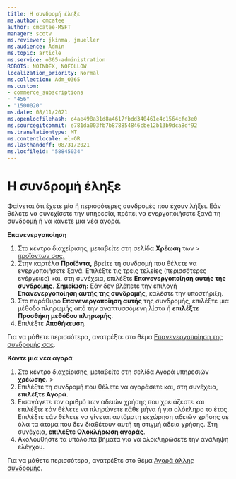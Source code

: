 ```yaml
---
title: Η συνδρομή έληξε
ms.author: cmcatee
author: cmcatee-MSFT
manager: scotv
ms.reviewer: jkinma, jmueller
ms.audience: Admin
ms.topic: article
ms.service: o365-administration
ROBOTS: NOINDEX, NOFOLLOW
localization_priority: Normal
ms.collection: Adm_O365
ms.custom:
- commerce_subscriptions
- "456"
- "1500020"
ms.date: 08/11/2021
ms.openlocfilehash: c4ae498a31d8a4617fbdd340461e4c1564cfe3e0
ms.sourcegitcommit: e781da003fb7b878854846cbe12b13b9dca8df92
ms.translationtype: MT
ms.contentlocale: el-GR
ms.lasthandoff: 08/31/2021
ms.locfileid: "58845034"
---
```

# <a name="expired-subscription"></a>Η συνδρομή έληξε

Φαίνεται ότι έχετε μία ή περισσότερες συνδρομές που έχουν λήξει. Εάν θέλετε να συνεχίσετε την υπηρεσία, πρέπει να ενεργοποιήσετε ξανά τη συνδρομή ή να κάνετε μια νέα αγορά.
  
**Επανενεργοποίηση**
  
1. Στο κέντρο διαχείρισης, μεταβείτε στη σελίδα **Χρέωση** των \> [προϊόντων σας.](https://go.microsoft.com/fwlink/p/?linkid=842054)
2. Στην καρτέλα **Προϊόντα,** βρείτε τη συνδρομή που θέλετε να ενεργοποιήσετε ξανά. Επιλέξτε τις τρεις τελείες (περισσότερες ενέργειες) και, στη συνέχεια, επιλέξτε **Επανενεργοποίηση αυτής της συνδρομής**.
    **Σημείωση:** Εάν δεν βλέπετε την επιλογή **Επανενεργοποίηση αυτής της συνδρομής**, καλέστε την υποστήριξη.
3. Στο παράθυρο **Επανενεργοποίηση αυτής** της συνδρομής, επιλέξτε μια μέθοδο πληρωμής από την αναπτυσσόμενη λίστα ή **επιλέξτε Προσθήκη μεθόδου πληρωμής**.
4. Επιλέξτε **Αποθήκευση**.

Για να μάθετε περισσότερα, ανατρέξτε στο θέμα [Επανενεργοποίηση της συνδρομής σας](https://docs.microsoft.com/microsoft-365/commerce/subscriptions/reactivate-your-subscription).

**Κάντε μια νέα αγορά**
  
1. Στο κέντρο διαχείρισης, μεταβείτε στη σελίδα Αγορά υπηρεσιών **χρέωσης.** \> [](https://go.microsoft.com/fwlink/p/?linkid=868433)
2. Επιλέξτε τη συνδρομή που θέλετε να αγοράσετε και, στη συνέχεια, **επιλέξτε Αγορά**.
3. Εισαγάγετε τον αριθμό των αδειών χρήσης που χρειάζεστε και επιλέξτε εάν θέλετε να πληρώνετε κάθε μήνα ή για ολόκληρο το έτος. Επιλέξτε εάν θέλετε να γίνεται αυτόματη εκχώρηση αδειών χρήσης σε όλα τα άτομα που δεν διαθέτουν αυτή τη στιγμή άδεια χρήσης. Στη συνέχεια, **επιλέξτε Ολοκλήρωση αγοράς**.
4. Ακολουθήστε τα υπόλοιπα βήματα για να ολοκληρώσετε την ανάληψη ελέγχου.

Για να μάθετε περισσότερα, ανατρέξτε στο θέμα [Αγορά άλλης συνδρομής.](https://docs.microsoft.com/microsoft-365/commerce/buy-another-subscription)